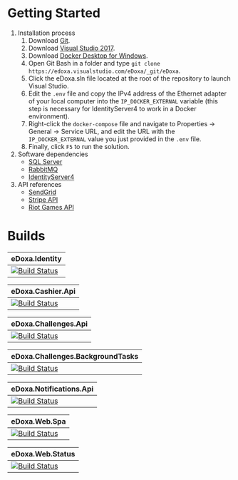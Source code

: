 # Getting Started
1. Installation process
    1. Download [Git](https://git-scm.com/).
    1. Download [Visual Studio 2017](https://visualstudio.microsoft.com/).
    1. Download [Docker Desktop for Windows](https://hub.docker.com/editions/community/docker-ce-desktop-windows/).
    1. Open Git Bash in a folder and type ```git clone https://edoxa.visualstudio.com/eDoxa/_git/eDoxa```.
    1. Click the eDoxa.sln file located at the root of the repository to launch Visual Studio.
    1. Edit the ```.env``` file and copy the IPv4 address of the Ethernet adapter of your local computer into the ```IP_DOCKER_EXTERNAL``` variable (this step is necessary for IdentityServer4 to work in a Docker environment).
    1. Right-click the ```docker-compose``` file and navigate to Properties -> General -> Service URL, and edit the URL with the ```IP_DOCKER_EXTERNAL``` value you just provided in the ```.env``` file.
    1. Finally, click ```F5``` to run the solution.
1.	Software dependencies
    - [SQL Server](https://www.microsoft.com/en-ca/sql-server/sql-server-downloads/)
    - [RabbitMQ](https://www.rabbitmq.com/)
    - [IdentityServer4](http://docs.identityserver.io/en/latest/)
1.	API references
    - [SendGrid](https://sendgrid.com/docs/api-reference/)
    - [Stripe API](https://stripe.com/docs/api/)
    - [Riot Games API](https://developer.riotgames.com/)

# Builds

| eDoxa.Identity |
| -------------- |
| [![Build Status](https://edoxa.visualstudio.com/eDoxa/_apis/build/status/eDoxa.Identity?branchName=master)](https://edoxa.visualstudio.com/eDoxa/_build/latest?definitionId=12&branchName=master) |

| eDoxa.Cashier.Api |
| ----------------- |
| [![Build Status](https://edoxa.visualstudio.com/eDoxa/_apis/build/status/eDoxa.Cashier.Api?branchName=master)](https://edoxa.visualstudio.com/eDoxa/_build/latest?definitionId=11&branchName=master) |

| eDoxa.Challenges.Api |
| -------------------- |
| [![Build Status](https://edoxa.visualstudio.com/eDoxa/_apis/build/status/eDoxa.Challenges.Api?branchName=master)](https://edoxa.visualstudio.com/eDoxa/_build/latest?definitionId=13&branchName=master) |

| eDoxa.Challenges.BackgroundTasks |
| -------------------------------- |
| [![Build Status](https://edoxa.visualstudio.com/eDoxa/_apis/build/status/eDoxa.Challenges.BackgroundTasks?branchName=master)](https://edoxa.visualstudio.com/eDoxa/_build/latest?definitionId=17&branchName=master) |

| eDoxa.Notifications.Api |
| ----------------------- |
| [![Build Status](https://edoxa.visualstudio.com/eDoxa/_apis/build/status/eDoxa.Notifications.Api?branchName=master)](https://edoxa.visualstudio.com/eDoxa/_build/latest?definitionId=16&branchName=master) |

| eDoxa.Web.Spa |
| ------------- |
| [![Build Status](https://edoxa.visualstudio.com/eDoxa/_apis/build/status/eDoxa.Web.Spa?branchName=master)](https://edoxa.visualstudio.com/eDoxa/_build/latest?definitionId=15&branchName=master) |

| eDoxa.Web.Status |
| ---------------- |
| [![Build Status](https://edoxa.visualstudio.com/eDoxa/_apis/build/status/eDoxa.Web.Status?branchName=master)](https://edoxa.visualstudio.com/eDoxa/_build/latest?definitionId=14&branchName=master) |